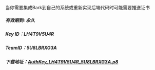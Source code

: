 当你需要集成Bark到自己的系统或重新实现后端代码时可能需要推送证书
 
##### 有效期到: *永久*
##### Key ID：*LH4T9V5U4R*
##### TeamID：*5U8LBRXG3A*
##### 下载地址：[AuthKey_LH4T9V5U4R_5U8LBRXG3A.p8](https://github.com/Finb/bark-server/releases/download/v1.0.2/AuthKey_LH4T9V5U4R_5U8LBRXG3A.p8)